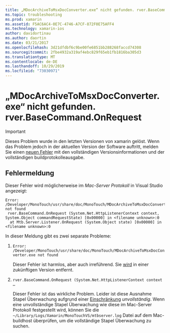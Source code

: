 ```yaml
---
title: „MDocArchiveToMsxDocConverter.exe“ nicht gefunden. rver.BaseCommand.OnRequest
ms.topic: troubleshooting
ms.prod: xamarin
ms.assetid: F5AC6AC4-0E7C-4746-A7CF-872F0E75AFF4
ms.technology: xamarin-ios
author: davidortinau
ms.author: daortin
ms.date: 03/21/2017
ms.openlocfilehash: 3d21dfdbf6c9be00fe6851bb288268faccd74308
ms.sourcegitcommit: 2fbe4932a319af4ebc829f65eb1fb1816ba305d3
ms.translationtype: MT
ms.contentlocale: de-DE
ms.lasthandoff: 10/29/2019
ms.locfileid: "73030971"
---
```

# <a name="mdocarchivetomsxdocconverterexe-not-found-rverbasecommandonrequest"></a>„MDocArchiveToMsxDocConverter.exe“ nicht gefunden. rver.BaseCommand.OnRequest

> [!IMPORTANT]
> Dieses Problem wurde in den letzten Versionen von xamarin gelöst. Wenn das Problem jedoch in der aktuellen Version der Software auftritt, melden Sie einen [neuen Fehler](~/cross-platform/troubleshooting/questions/howto-file-bug.md) mit den vollständigen Versionsinformationen und der vollständigen buildprotokolleausgabe.

## <a name="error-message"></a>Fehlermeldung

Dieser Fehler wird möglicherweise im *Mac-Server Protokoll* in Visual Studio angezeigt:

```
Error: /Developer/MonoTouch/usr/share/doc/MonoTouch/MDocArchiveToMsxDocConverter.exe not found
 rver.BaseCommand.OnRequest (System.Net.HttpListenerContext context, System.Object commandRequestState) [0x00000] in <filename unknown>:0
  at Mtb.Server.Listener.OnRequest (System.Object state) [0x00000] in <filename unknown>:0
```

In dieser Meldung gibt es zwei separate Probleme:

1. `Error: /Developer/MonoTouch/usr/share/doc/MonoTouch/MDocArchiveToMsxDocConverter.exe not found`

    Dieser Fehler ist harmlos, aber auch irreführend. Sie [wird](https://bugzilla.xamarin.com/show_bug.cgi?id=21667) in einer zukünftigen Version entfernt.

2. `rver.BaseCommand.OnRequest (System.Net.HttpListenerContext context …`

    Dieser Fehler ist das wirkliche Problem. Leider ist diese Ausnahme Stapel Überwachung aufgrund einer [Einschränkung](https://bugzilla.xamarin.com/show_bug.cgi?id=22080) *unvollständig*. Wenn eine unvollständige Stapel Überwachung wie diese im Mac-Server Protokoll festgestellt wird, können Sie die `~/Library/Logs/Xamarin/MonoTouchVS/mtbserver.log` Datei auf dem Mac-buildhost überprüfen, um die vollständige Stapel Überwachung zu suchen.
